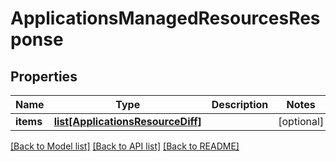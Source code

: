 # ApplicationsManagedResourcesResponse

## Properties
Name | Type | Description | Notes
------------ | ------------- | ------------- | -------------
**items** | [**list[ApplicationsResourceDiff]**](ApplicationsResourceDiff.md) |  | [optional] 

[[Back to Model list]](../README.md#documentation-for-models) [[Back to API list]](../README.md#documentation-for-api-endpoints) [[Back to README]](../README.md)

